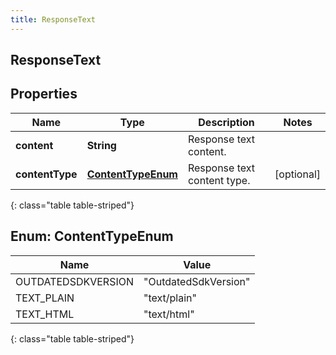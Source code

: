 ```yaml
---
title: ResponseText
---
```

## ResponseText


## Properties

| Name | Type | Description | Notes |
| ------------ | ------------- | ------------- | ------------- |
| **content** | <!----><!---->**String**<!----> | Response text content. |  |
| **contentType** | [**ContentTypeEnum**](#ContentTypeEnum)<!----> | Response text content type. |  [optional] |
{: class="table table-striped"}


<a name="ContentTypeEnum"></a>

## Enum: ContentTypeEnum

| Name | Value |
| ---- | ----- |
| OUTDATEDSDKVERSION | &quot;OutdatedSdkVersion&quot; | 
| TEXT_PLAIN | &quot;text/plain&quot; | 
| TEXT_HTML | &quot;text/html&quot; | 
{: class="table table-striped"}



